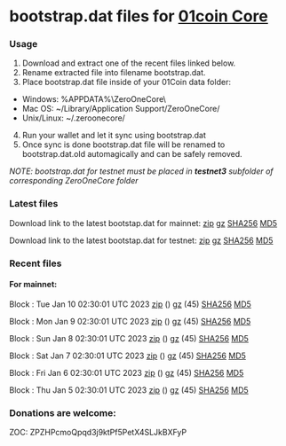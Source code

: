 # bootstrap.dat files for [01coin Core](https://01coin.io)

### Usage

1. Download and extract one of the recent files linked below.
2. Rename extracted file into filename bootstrap.dat.
3. Place bootstrap.dat file inside of your 01Coin data folder:
 - Windows: %APPDATA%\ZeroOneCore\
 - Mac OS: ~/Library/Application Support/ZeroOneCore/
 - Unix/Linux: ~/.zeroonecore/
4. Run your wallet and let it sync using bootstrap.dat
5. Once sync is done bootstrap.dat file will be renamed to bootstrap.dat.old automagically and can be safely removed.

_NOTE: bootstrap.dat for testnet must be placed in **testnet3** subfolder of corresponding ZeroOneCore folder_

### Latest files
Download link to the latest bootstap.dat for mainnet: [zip](https://files.01coin.io/mainnet/bootstrap.dat.zip) [gz](https://files.01coin.io/mainnet/bootstrap.dat.tar.gz) [SHA256](https://files.01coin.io/mainnet/sha256.txt) [MD5](https://files.01coin.io/mainnet/md5.txt)

Download link to the latest bootstap.dat for testnet: [zip](https://files.01coin.io/testnet/bootstrap.dat.zip) [gz](https://files.01coin.io/testnet/bootstrap.dat.tar.gz) [SHA256](https://files.01coin.io/testnet/sha256.txt) [MD5](https://files.01coin.io/testnet/md5.txt)

### Recent files

#### For mainnet:

Block : Tue Jan 10 02:30:01 UTC 2023 [zip](https://files.01coin.io/mainnet/2023-01-10/bootstrap.dat.zip) () [gz](https://files.01coin.io/mainnet/2023-01-10/bootstrap.dat.tar.gz) (45) [SHA256](https://files.01coin.io/mainnet/2023-01-10/sha256.txt) [MD5](https://files.01coin.io/mainnet/2023-01-10/md5.txt)

Block : Mon Jan  9 02:30:01 UTC 2023 [zip](https://files.01coin.io/mainnet/2023-01-09/bootstrap.dat.zip) () [gz](https://files.01coin.io/mainnet/2023-01-09/bootstrap.dat.tar.gz) (45) [SHA256](https://files.01coin.io/mainnet/2023-01-09/sha256.txt) [MD5](https://files.01coin.io/mainnet/2023-01-09/md5.txt)

Block : Sun Jan  8 02:30:01 UTC 2023 [zip](https://files.01coin.io/mainnet/2023-01-08/bootstrap.dat.zip) () [gz](https://files.01coin.io/mainnet/2023-01-08/bootstrap.dat.tar.gz) (45) [SHA256](https://files.01coin.io/mainnet/2023-01-08/sha256.txt) [MD5](https://files.01coin.io/mainnet/2023-01-08/md5.txt)

Block : Sat Jan  7 02:30:01 UTC 2023 [zip](https://files.01coin.io/mainnet/2023-01-07/bootstrap.dat.zip) () [gz](https://files.01coin.io/mainnet/2023-01-07/bootstrap.dat.tar.gz) (45) [SHA256](https://files.01coin.io/mainnet/2023-01-07/sha256.txt) [MD5](https://files.01coin.io/mainnet/2023-01-07/md5.txt)

Block : Fri Jan  6 02:30:01 UTC 2023 [zip](https://files.01coin.io/mainnet/2023-01-06/bootstrap.dat.zip) () [gz](https://files.01coin.io/mainnet/2023-01-06/bootstrap.dat.tar.gz) (45) [SHA256](https://files.01coin.io/mainnet/2023-01-06/sha256.txt) [MD5](https://files.01coin.io/mainnet/2023-01-06/md5.txt)

Block : Thu Jan  5 02:30:01 UTC 2023 [zip](https://files.01coin.io/mainnet/2023-01-05/bootstrap.dat.zip) () [gz](https://files.01coin.io/mainnet/2023-01-05/bootstrap.dat.tar.gz) (45) [SHA256](https://files.01coin.io/mainnet/2023-01-05/sha256.txt) [MD5](https://files.01coin.io/mainnet/2023-01-05/md5.txt)


### Donations are welcome:

ZOC: ZPZHPcmoQpqd3j9ktPf5PetX4SLJkBXFyP
